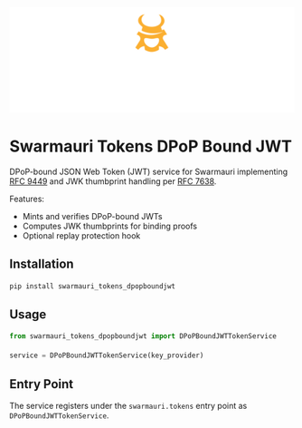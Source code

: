 <!-- Dark OS/GitHub theme → show LIGHT PNG; Light → show DARK PNG -->
<picture>
  <source media="(prefers-color-scheme: dark)"  srcset="../../../assets/swarmauri_brand_frag_light.png">
  <source media="(prefers-color-scheme: light)" srcset="../../../assets/swarmauri_brand_frag_dark.png">
  <!-- Fallback below (see #2) -->
  <img alt="Project logo" src="../../../assets/swarmauri_brand_frag_dark.png" width="640">
</picture>


# Swarmauri Tokens DPoP Bound JWT

DPoP-bound JSON Web Token (JWT) service for Swarmauri implementing
[RFC 9449](https://www.rfc-editor.org/rfc/rfc9449) and JWK thumbprint
handling per [RFC 7638](https://www.rfc-editor.org/rfc/rfc7638).

Features:
- Mints and verifies DPoP-bound JWTs
- Computes JWK thumbprints for binding proofs
- Optional replay protection hook

## Installation

```bash
pip install swarmauri_tokens_dpopboundjwt
```

## Usage

```python
from swarmauri_tokens_dpopboundjwt import DPoPBoundJWTTokenService

service = DPoPBoundJWTTokenService(key_provider)
```

## Entry Point

The service registers under the `swarmauri.tokens` entry point as
`DPoPBoundJWTTokenService`.
